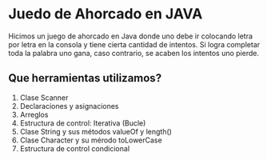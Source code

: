 # Juedo de Ahorcado en JAVA
Hicimos un juego de ahorcado en Java donde uno debe ir colocando letra por letra en la consola y tiene cierta cantidad de intentos. Si logra completar toda la palabra uno gana, caso contrario, se acaben los intentos uno pierde.

## Que herramientas utilizamos? 
1. Clase Scanner 
2. Declaraciones y asignaciones
3. Arreglos 
4. Estructura de control: Iterativa (Bucle)
5. Clase String y sus métodos valueOf y length()
6. Clase Character y su mérodo toLowerCase 
7. Estructura de control condicional
